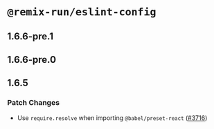 # `@remix-run/eslint-config`

## 1.6.6-pre.1

## 1.6.6-pre.0

## 1.6.5

### Patch Changes

- Use `require.resolve` when importing `@babel/preset-react` ([#3716](https://github.com/remix-run/remix/pull/3716))
